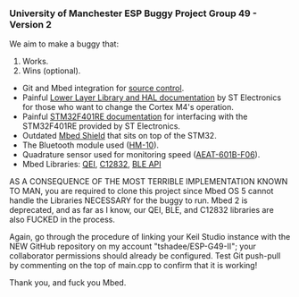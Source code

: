### University of Manchester ESP Buggy Project Group 49 - Version 2

We aim to make a buggy that:
1. Works.
2. Wins (optional).

- Git and Mbed integration for [source control](https://os.mbed.com/docs/mbed-studio/current/source-control/index.html).
- Painful [Lower Layer Library and HAL documentation](https://www.st.com/en/embedded-software/stm32cubef4.html) by ST Electronics for those who want to change the Cortex M4's operation.
- Painful [STM32F401RE documentation](https://www.st.com/en/microcontrollers-microprocessors/stm32f401re.html) for interfacing with the STM32F401RE provided by ST Electronics.
- Outdated [Mbed Shield](https://os.mbed.com/components/mbed-Application-Shield/) that sits on top of the STM32.
- The Bluetooth module used ([HM-10](https://os.mbed.com/users/alexsaadfalcon/notebook/hm10-guide/)).
- Quadrature sensor used for monitoring speed ([AEAT-601B-F06](https://www.broadcom.com/products/motion-control-encoders/incremental-encoders/magnetic-encoders/aeat-601bf06)).
- Mbed Libraries: [QEI](https://os.mbed.com/users/aberk/code/QEI/), [C12832](https://os.mbed.com/teams/components/code/C12832/), [BLE API](https://os.mbed.com/teams/Bluetooth-Low-Energy/code/BLE_API/)

AS A CONSEQUENCE OF THE MOST TERRIBLE IMPLEMENTATION KNOWN TO MAN,
you are required to clone this project since Mbed OS 5 cannot handle the Libraries NECESSARY for the buggy to run. Mbed 2 is deprecated, and as far as I know, our QEI, BLE, and C12832 libraries are also FUCKED in the process.

Again, go through the procedure of linking your Keil Studio instance with the NEW GitHub repository on my account "tshadee/ESP-G49-II"; your collaborator permissions should already be configured. Test Git push-pull by commenting on the top of main.cpp to confirm that it is working!

Thank you, and fuck you Mbed.
